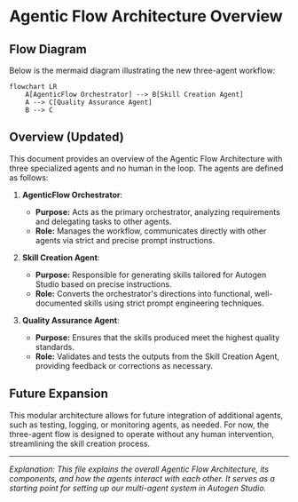 # Agentic Flow Architecture Overview

## Flow Diagram

Below is the mermaid diagram illustrating the new three-agent workflow:

```mermaid
flowchart LR
    A[AgenticFlow Orchestrator] --> B[Skill Creation Agent]
    A --> C[Quality Assurance Agent]
    B --> C
```

## Overview (Updated)

This document provides an overview of the Agentic Flow Architecture with three specialized agents and no human in the loop. The agents are defined as follows:

1. **AgenticFlow Orchestrator**: 
   - **Purpose:** Acts as the primary orchestrator, analyzing requirements and delegating tasks to other agents.
   - **Role:** Manages the workflow, communicates directly with other agents via strict and precise prompt instructions.

2. **Skill Creation Agent**:  
   - **Purpose:** Responsible for generating skills tailored for Autogen Studio based on precise instructions.
   - **Role:** Converts the orchestrator's directions into functional, well-documented skills using strict prompt engineering techniques.

3. **Quality Assurance Agent**:  
   - **Purpose:** Ensures that the skills produced meet the highest quality standards.
   - **Role:** Validates and tests the outputs from the Skill Creation Agent, providing feedback or corrections as necessary.

## Future Expansion

This modular architecture allows for future integration of additional agents, such as testing, logging, or monitoring agents, as needed. For now, the three-agent flow is designed to operate without any human intervention, streamlining the skill creation process.

---

*Explanation: This file explains the overall Agentic Flow Architecture, its components, and how the agents interact with each other. It serves as a starting point for setting up our multi-agent system in Autogen Studio.* 